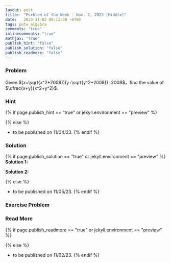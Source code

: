 ```yaml
---
layout: post
title:  "Porblem of the Week - Nov. 2, 2023 [Middle]"
date:   2023-11-02 00:12:00 -0700
tags: potw algebra
comments: "true"
inlinecomments: "true"
mathjax: "true"
publish_hint: "false"
publish_solution: "false"
publish_readmore: "false"
---
```

### Problem

Given $(x+\sqrt{x^2+2008})(y+\sqrt{y^2+2008})=2008$，find the value of $\dfrac{x+y}{x^2+y^2}$.

<!--more-->
<!-- https://zhuanlan.zhihu.com/p/74450871 -->

### Hint
{% if page.publish_hint == "true" or jekyll.environment == "preview" %}

{% else %}
- to be published on 11/04/23.
{% endif %}

### Solution 
{% if page.publish_solution == "true" or jekyll.environment == "preview" %}
**Solution 1:** 

**Solution 2:** 

{% else %}
- to be published on 11/05/23.
{% endif %}

### Exercise Problem

### Read More
{% if page.publish_readmore == "true" or jekyll.environment == "preview" %}

{% else %}
- to be published on 11/02/23.
{% endif %}
